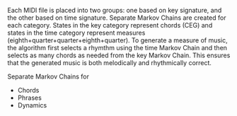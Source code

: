 Each MIDI file is placed into two groups: one based on key signature, and the other based on time signature. Separate Markov Chains are created for each category. States in the key category represent chords (CEG) and states in the time category represent measures (eighth+quarter+quarter+eighth+quarter). To generate a measure of music, the algorithm first selects a rhymthm using the time Markov Chain and then selects as many chords as needed from the key Markov Chain. This ensures that the generated music is both melodically and rhythmically correct.

Separate Markov Chains for
  - Chords
  - Phrases
  - Dynamics